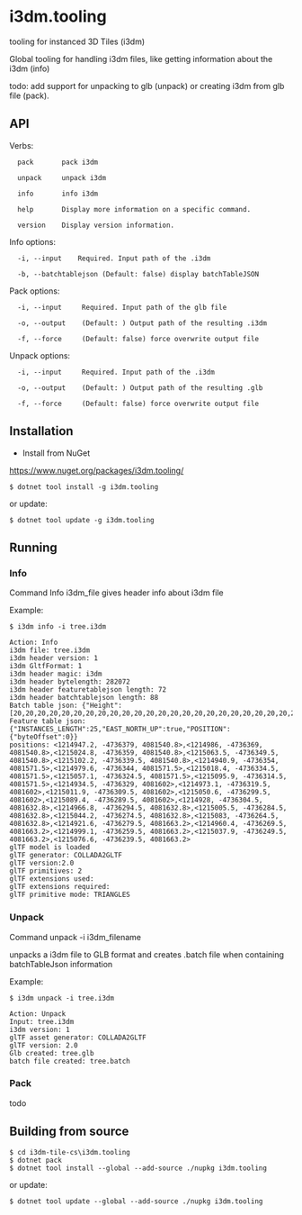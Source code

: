 # i3dm.tooling

tooling for instanced 3D Tiles (i3dm)

Global tooling for handling i3dm files, like getting information about the i3dm (info)

todo: add support for unpacking to glb (unpack) or creating i3dm from glb file (pack).

## API

Verbs:

```
  pack       pack i3dm

  unpack     unpack i3dm

  info       info i3dm

  help       Display more information on a specific command.

  version    Display version information.
```

Info options:

```
  -i, --input    Required. Input path of the .i3dm

  -b, --batchtablejson (Default: false) display batchTableJSON
```

Pack options:

```
  -i, --input     Required. Input path of the glb file

  -o, --output    (Default: ) Output path of the resulting .i3dm

  -f, --force     (Default: false) force overwrite output file
```


Unpack options:

```
  -i, --input     Required. Input path of the .i3dm

  -o, --output    (Default: ) Output path of the resulting .glb

  -f, --force     (Default: false) force overwrite output file
```


## Installation

- Install from NuGet

https://www.nuget.org/packages/i3dm.tooling/

```
$ dotnet tool install -g i3dm.tooling
```

or update:

```
$ dotnet tool update -g i3dm.tooling

```

## Running

### Info

Command Info i3dm_file gives header info about i3dm file

Example:

```
$ i3dm info -i tree.i3dm

Action: Info
i3dm file: tree.i3dm
i3dm header version: 1
i3dm GltfFormat: 1
i3dm header magic: i3dm
i3dm header bytelength: 282072
i3dm header featuretablejson length: 72
i3dm header batchtablejson length: 88
Batch table json: {"Height":[20,20,20,20,20,20,20,20,20,20,20,20,20,20,20,20,20,20,20,20,20,20,20,20,20]}
Feature table json: {"INSTANCES_LENGTH":25,"EAST_NORTH_UP":true,"POSITION":{"byteOffset":0}}
positions: <1214947.2, -4736379, 4081540.8>,<1214986, -4736369, 4081540.8>,<1215024.8, -4736359, 4081540.8>,<1215063.5, -4736349.5, 4081540.8>,<1215102.2, -4736339.5, 4081540.8>,<1214940.9, -4736354, 4081571.5>,<1214979.6, -4736344, 4081571.5>,<1215018.4, -4736334.5, 4081571.5>,<1215057.1, -4736324.5, 4081571.5>,<1215095.9, -4736314.5, 4081571.5>,<1214934.5, -4736329, 4081602>,<1214973.1, -4736319.5, 4081602>,<1215011.9, -4736309.5, 4081602>,<1215050.6, -4736299.5, 4081602>,<1215089.4, -4736289.5, 4081602>,<1214928, -4736304.5, 4081632.8>,<1214966.8, -4736294.5, 4081632.8>,<1215005.5, -4736284.5, 4081632.8>,<1215044.2, -4736274.5, 4081632.8>,<1215083, -4736264.5, 4081632.8>,<1214921.6, -4736279.5, 4081663.2>,<1214960.4, -4736269.5, 4081663.2>,<1214999.1, -4736259.5, 4081663.2>,<1215037.9, -4736249.5, 4081663.2>,<1215076.6, -4736239.5, 4081663.2>
glTF model is loaded
glTF generator: COLLADA2GLTF
glTF version:2.0
glTF primitives: 2
glTF extensions used:
glTF extensions required:
glTF primitive mode: TRIANGLES
```

### Unpack

Command unpack -i i3dm_filename 

unpacks a i3dm file to GLB format and creates .batch file when containing batchTableJson information

Example:

```
$ i3dm unpack -i tree.i3dm

Action: Unpack
Input: tree.i3dm
i3dm version: 1
glTF asset generator: COLLADA2GLTF
glTF version: 2.0
Glb created: tree.glb
batch file created: tree.batch
```

### Pack

todo 


## Building from source

```
$ cd i3dm-tile-cs\i3dm.tooling
$ dotnet pack
$ dotnet tool install --global --add-source ./nupkg i3dm.tooling
```

or update:

```
$ dotnet tool update --global --add-source ./nupkg i3dm.tooling
```


